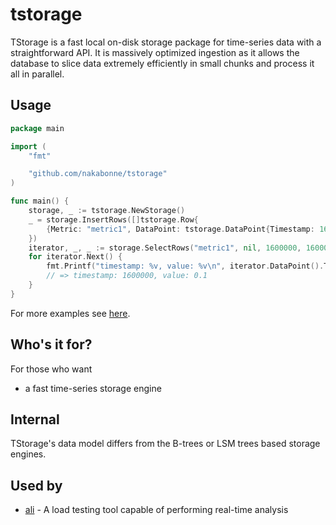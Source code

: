 # tstorage
TStorage is a fast local on-disk storage package for time-series data with a straightforward API.
It is massively optimized ingestion as it allows the database to slice data extremely efficiently in small chunks and process it all in parallel.

## Usage

```go
package main

import (
	"fmt"

	"github.com/nakabonne/tstorage"
)

func main() {
	storage, _ := tstorage.NewStorage()
	_ = storage.InsertRows([]tstorage.Row{
		{Metric: "metric1", DataPoint: tstorage.DataPoint{Timestamp: 1600000, Value: 0.1}},
	})
	iterator, _, _ := storage.SelectRows("metric1", nil, 1600000, 1600001)
	for iterator.Next() {
		fmt.Printf("timestamp: %v, value: %v\n", iterator.DataPoint().Timestamp, iterator.DataPoint().Value)
		// => timestamp: 1600000, value: 0.1
	}
}
```

For more examples see [here](https://pkg.go.dev/github.com/nakabonne/tstorage#pkg-examples).

## Who's it for?
For those who want
- a fast time-series storage engine

## Internal
TStorage's data model differs from the B-trees or LSM trees based storage engines.

## Used by
- [ali](https://github.com/nakabonne/ali) - A load testing tool capable of performing real-time analysis
